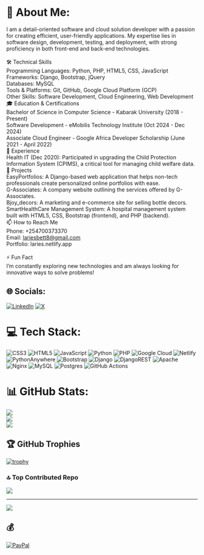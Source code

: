 # 💫 About Me:
I am a detail-oriented software and cloud solution developer with a passion for creating efficient, user-friendly applications. My expertise lies in software design, development, testing, and deployment, with strong proficiency in both front-end and back-end technologies.<br><br>🛠️ Technical Skills<br>Programming Languages: Python, PHP, HTML5, CSS, JavaScript<br>Frameworks: Django, Bootstrap, jQuery<br>Databases: MySQL<br>Tools & Platforms: Git, GitHub, Google Cloud Platform (GCP)<br>Other Skills: Software Development, Cloud Engineering, Web Development<br>🎓 Education & Certifications<br>Bachelor of Science in Computer Science - Kabarak University (2018 - Present)<br>Software Development - eMobilis Technology Institute (Oct 2024 - Dec 2024)<br>Associate Cloud Engineer - Google Africa Developer Scholarship (June 2021 - April 2022)<br>💼 Experience<br>Health IT (Dec 2020): Participated in upgrading the Child Protection Information System (CPIMS), a critical tool for managing child welfare data.<br>🚀 Projects<br>EasyPortfolios: A Django-based web application that helps non-tech professionals create personalized online portfolios with ease.<br>G-Associates: A company website outlining the services offered by G-Associates.<br>Bjoy_decors: A marketing and e-commerce site for selling bottle decors.<br>SmartHealthCare Management System: A hospital management system built with HTML5, CSS, Bootstrap (frontend), and PHP (backend).<br>📫 How to Reach Me<br>Phone: +254700373370<br>Email: lariesbett8@gmail.com<br>Portfolio: laries.netlify.app<br><br>⚡ Fun Fact<br>I’m constantly exploring new technologies and am always looking for innovative ways to solve problems!


## 🌐 Socials:
[![LinkedIn](https://img.shields.io/badge/LinkedIn-%230077B5.svg?logo=linkedin&logoColor=white)](https://linkedin.com/in/linkedin.com/in/hillary-bett-992b331b4/) [![X](https://img.shields.io/badge/X-black.svg?logo=X&logoColor=white)](https://x.com/https://x.com/lariesbett) 

# 💻 Tech Stack:
![CSS3](https://img.shields.io/badge/css3-%231572B6.svg?style=for-the-badge&logo=css3&logoColor=white) ![HTML5](https://img.shields.io/badge/html5-%23E34F26.svg?style=for-the-badge&logo=html5&logoColor=white) ![JavaScript](https://img.shields.io/badge/javascript-%23323330.svg?style=for-the-badge&logo=javascript&logoColor=%23F7DF1E) ![Python](https://img.shields.io/badge/python-3670A0?style=for-the-badge&logo=python&logoColor=ffdd54) ![PHP](https://img.shields.io/badge/php-%23777BB4.svg?style=for-the-badge&logo=php&logoColor=white) ![Google Cloud](https://img.shields.io/badge/GoogleCloud-%234285F4.svg?style=for-the-badge&logo=google-cloud&logoColor=white) ![Netlify](https://img.shields.io/badge/netlify-%23000000.svg?style=for-the-badge&logo=netlify&logoColor=#00C7B7) ![PythonAnywhere](https://img.shields.io/badge/pythonanywhere-%232F9FD7.svg?style=for-the-badge&logo=pythonanywhere&logoColor=151515) ![Bootstrap](https://img.shields.io/badge/bootstrap-%238511FA.svg?style=for-the-badge&logo=bootstrap&logoColor=white) ![Django](https://img.shields.io/badge/django-%23092E20.svg?style=for-the-badge&logo=django&logoColor=white) ![DjangoREST](https://img.shields.io/badge/DJANGO-REST-ff1709?style=for-the-badge&logo=django&logoColor=white&color=ff1709&labelColor=gray) ![Apache](https://img.shields.io/badge/apache-%23D42029.svg?style=for-the-badge&logo=apache&logoColor=white) ![Nginx](https://img.shields.io/badge/nginx-%23009639.svg?style=for-the-badge&logo=nginx&logoColor=white) ![MySQL](https://img.shields.io/badge/mysql-4479A1.svg?style=for-the-badge&logo=mysql&logoColor=white) ![Postgres](https://img.shields.io/badge/postgres-%23316192.svg?style=for-the-badge&logo=postgresql&logoColor=white) ![GitHub Actions](https://img.shields.io/badge/github%20actions-%232671E5.svg?style=for-the-badge&logo=githubactions&logoColor=white)

# 📊 GitHub Stats:
![](https://github-readme-stats.vercel.app/api?username=laries2&theme=chartreuse-dark&hide_border=false&include_all_commits=true&count_private=true)<br/>
![](https://github-readme-streak-stats.herokuapp.com/?user=laries2&theme=chartreuse-dark&hide_border=false)<br/>
![](https://github-readme-stats.vercel.app/api/top-langs/?username=laries2&theme=chartreuse-dark&hide_border=false&include_all_commits=true&count_private=true&layout=compact)

## 🏆 GitHub Trophies
[![trophy](https://github-profile-trophy.vercel.app/?username=ryo-ma)](https://github.com/ryo-ma/github-profile-trophy)


### 🔝 Top Contributed Repo
![](https://github-contributor-stats.vercel.app/api?username=laries2&limit=5&theme=dark&combine_all_yearly_contributions=true)

---
[![](https://visitcount.itsvg.in/api?id=laries2&icon=0&color=0)](https://visitcount.itsvg.in)

  ## 💰 
  [![PayPal](https://img.shields.io/badge/PayPal-00457C?style=for-the-badge&logo=paypal&logoColor=white)](https://paypal.me/lariesbett8@gmail.com) 

  
<!-- Proudly created with GPRM ( https://gprm.itsvg.in ) -->
